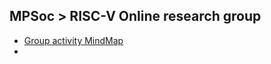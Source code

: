 ## MPSoc > RISC-V Online research group
* [Group activity MindMap](https://coggle.it/diagram/WxJrxiozRo4MoU1I/t/risc-v-online_study_group_2018-%F0%9F%96%A5)
* 